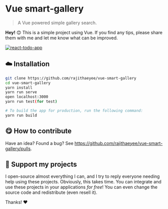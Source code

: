# Vue smart-gallery


> A Vue powered simple gallery search.

**Hey!** :blush: This is a simple project using Vue. If you find any tips, please share them with me and let me know what can be improved.

[![react-todo-app](https://i.imgur.com/DkFWFfU.png)](https://github.com/rajithaeyee/vue-smart-gallery)

## :cloud: Installation

```sh
git clone https://github.com/rajithaeyee/vue-smart-gallery
cd vue-smart-gallery
yarn install
yarn run serve
open localhost:3000
yarn run test(for test) 

# To build the app for production, run the following command:
yarn run build
```

## :yum: How to contribute
Have an idea? Found a bug? See https://github.com/rajithaeyee/vue-smart-gallery/pulls.


## :sparkling_heart: Support my projects

I open-source almost everything I can, and I try to reply everyone needing help using these projects. Obviously,
this takes time. You can integrate and use these projects in your applications *for free*! You can even change the source code and redistribute (even resell it).

Thanks! :heart:
